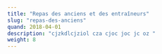 ```yaml
---
title: "Repas des anciens et des entraîneurs"
slug: "repas-des-anciens"
quand: 2018-04-01
description: "cjzkdlcjziol cza cjoc joc jc oz "
weight: 8
---
```

